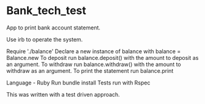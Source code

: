 # Bank_tech_test

App to print bank account statement.

Use irb to operate the system.

Require './balance'
Declare a new instance of balance with balance = Balance.new
To deposit run balance.deposit() with the amount to deposit as an argument.
To withdraw run balance.withdraw() with the amount to withdraw as an argument.
To print the statement run balance.print

Language - Ruby 
Run bundle install
Tests run with Rspec

This was written with a test driven approach.
